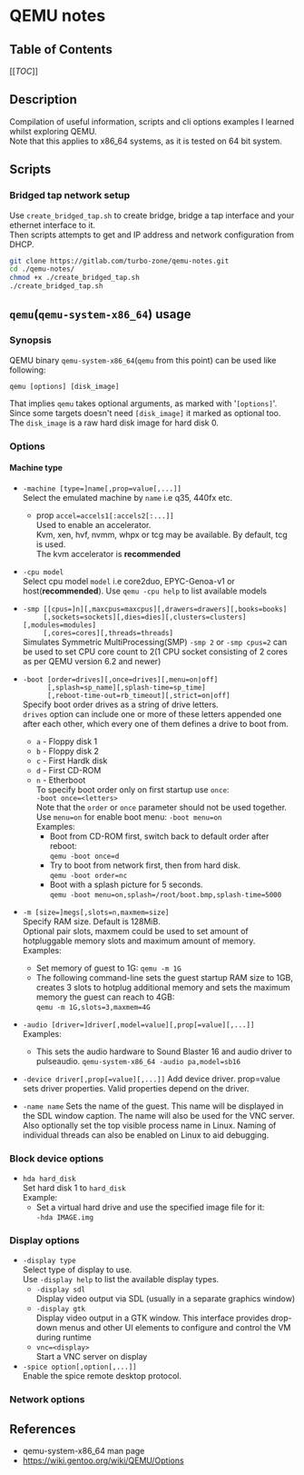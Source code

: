 # QEMU notes
## Table of Contents
[[_TOC_]]


## Description
Compilation of useful information, scripts and cli options examples I learned 
whilst exploring QEMU.  
Note that this applies to x86_64 systems, as it is tested on 64 bit system. 


## Scripts 
### Bridged tap network setup
Use `create_bridged_tap.sh` to create bridge, bridge a tap interface and your 
ethernet interface to it.  
Then scripts attempts to get and IP address and 
network configuration from DHCP. 
```bash
git clone https://gitlab.com/turbo-zone/qemu-notes.git
cd ./qemu-notes/
chmod +x ./create_bridged_tap.sh
./create_bridged_tap.sh
```


## `qemu`(`qemu-system-x86_64`) usage
### Synopsis
QEMU binary `qemu-system-x86_64`(`qemu` from this point) can be used 
like following:
```
qemu [options] [disk_image]
```
That implies `qemu` takes optional arguments, as marked with '`[options]`'.  
Since some targets doesn't need `[disk_image]` it marked as optional too.  
The `disk_image` is a raw hard disk image for hard disk 0. 

### Options
#### Machine type
- `-machine [type=]name[,prop=value[,...]]`  
    Select the emulated machine by `name` i.e q35, 440fx etc.
    - prop `accel=accels1[:accels2[:...]]`  
        Used to enable an accelerator.  
        Kvm, xen, hvf, nvmm, whpx or tcg may be available. 
        By default, tcg is used.   
        The kvm accelerator is **recommended**

- `-cpu model`  
    Select cpu model `model` i.e core2duo, EPYC-Genoa-v1 or 
    host(**recommended**). Use `qemu -cpu help` to list available models

- `-smp [[cpus=]n][,maxcpus=maxcpus][,drawers=drawers][,books=books]`  
  `     [,sockets=sockets][,dies=dies][,clusters=clusters][,modules=modules]`  
  `     [,cores=cores][,threads=threads]`  
    Simulates Symmetric MultiProcessing(SMP)
    `-smp 2` or `-smp cpus=2` can be used to set CPU core count to 
    2(1 CPU socket consisting of 2 cores as per QEMU version 6.2 and newer) 

- `-boot [order=drives][,once=drives][,menu=on|off]`  
  `      [,splash=sp_name][,splash-time=sp_time]`  
  `      [,reboot-time‐out=rb_timeout][,strict=on|off]`   
    Specify boot order drives as a string of  drive  letters.  
    `drives` option can include one or more of these letters appended one 
    after each other, which every one of them defines a drive to boot from.
    - `a` - Floppy disk 1
    - `b` - Floppy disk 2
    - `c` - First Hardk disk
    - `d` - First CD-ROM
    - `n` - Etherboot  
    To specify boot order only on first startup use `once`:  
        `-boot once=<letters>`  
    Note that the `order` or `once` parameter should not be used together.
    Use `menu=on` for enable boot menu:
    `-boot menu=on`  
    Examples:  
        - Boot from CD-ROM first, switch back to default order after reboot:  
            `qemu -boot once=d`
         - Try to boot from network first, then from hard disk.  
             `qemu -boot order=nc`
         - Boot with a splash picture for 5 seconds.  
             `qemu -boot menu=on,splash=/root/boot.bmp,splash-time=5000`

- `-m [size=]megs[,slots=n,maxmem=size]`  
    Specify RAM size. Default is 128MiB.  
    Optional pair slots, maxmem could be used to set amount of hotpluggable 
    memory slots and  maximum  amount of memory.  
    Examples:  
    - Set memory of guest to 1G:
        `qemu -m 1G`
    - The following command-line sets the guest startup RAM size to 1GB,
      creates 3 slots to hotplug additional memory and sets the maximum 
      memory the guest can reach to 4GB:  
        `qemu -m 1G,slots=3,maxmem=4G`

- `-audio [driver=]driver[,model=value][,prop[=value][,...]]`  
    Examples:
    - This sets the audio hardware to Sound Blaster 16 and audio driver to 
    pulseaudio.
        `qemu-system-x86_64 -audio pa,model=sb16`

- `-device driver[,prop[=value][,...]]`
      Add  device driver. prop=value sets driver properties. Valid properties
      depend on the driver.

- `-name name`
      Sets the name of the guest. This name will be displayed in the SDL window
      caption.  The  name will also be used for the VNC server. Also 
      optionally set the top visible process name in Linux. Naming of  
      individual threads can also be enabled on Linux to aid debugging.

### Block device options
- `hda hard_disk`  
Set hard disk 1 to `hard_disk`  
Example:
    - Set a virtual hard drive and use the specified image file for it:   
    `-hda IMAGE.img`
### Display options
- `-display type`  
Select type of display to use.  
Use `-display help` to list the available display types.  
    - `-display sdl`  
    Display video output via SDL (usually in a separate graphics window)  
    - `-display gtk`  
      Display  video output in a GTK window. This interface provides drop-down
      menus and other UI elements to configure and control the VM during
      runtime
    - `vnc=<display>`  
      Start a VNC server on display <display>
- `-spice option[,option[,...]]`  
Enable the spice remote desktop protocol.


### Network options

## References
- qemu-system-x86_64 man page
- https://wiki.gentoo.org/wiki/QEMU/Options
